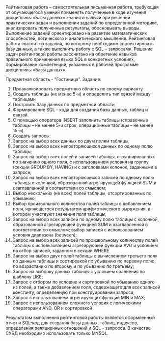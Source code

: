 Рейтинговая работа – самостоятельная письменная работа, требующая от обучающегося умений применять полученные в ходе изучения дисциплины «Базы данных» знания и навыки при решении практических задач и выполнении заданий по определенной методике, анализировать полученные результаты, обосновывать выводы. Выполнение заданий ориентировано на развитие математических способностей, логического и аналитического мышления.
Рейтинговая работа состоит из задания, по которому необходимо спроектировать базу данных, а также выполнить работу с SQL – запросами. Решение задач рейтинговой работы рассчитано на обретение навыков правильного применения языка SQL в конкретных условиях, формирование компетенций, указанных в рабочей программе дисциплины «Базы данных».

Предметная область - "Гостиница".
Задание:
1.	Проанализировать предметную область по своему варианту
2.	Создать таблицы (не менее 5-и) и определить тип связей между таблицами
3.	Построить базу данных по предметной области
4.	Формирование SQL – кода для создания базы данных, таблиц и связей.
5.	 С помощью оператора INSERT заполнить таблицы (справочные таблицы – не менее 5-и строк, операционные таблицы – не менее 15-и). 
6.	 Создать запросы:
  1.	Запрос на выбор всех данных по двум полям таблицы;
  2.	Запрос на выбор всех неповторяющихся данных по одному полю таблицы;
  3.	Запрос на выбор всех полей и записей таблицы, сгруппированных по значению одного поля, с использованием условия на группу (секции GROUP BY, HAVING) и с заголовками колонок, заданными в запросе;
  4.	Запрос на выбор всех неповторяющихся записей по одному полю таблицы с колонкой, образованной агрегирующей функцией SUM и озаглавленной в соответствии со смыслом;
  5.	Выбор нескольких (не всех) полей таблицы, отсортированных по убыванию;
  6.	Выбор произвольного количества полей таблицы с добавлением поля, являющегося результатом арифметического выражения, в котором участвуют значения поля таблицы;
  7.	Запрос на выбор всех записей по одному полю таблицы с колонкой, образованной агрегирующей функцией SUM и озаглавленной в соответствии со смыслом; выбор записей с использованием условия диапазона (between);
  8.	Запрос на выбор всех записей по произвольному количеству полей таблицы с использованием агрегирующей функции AVG и условием на отбор записей, заданном в секции WHERE
  9.	Запрос на выбор двух полей таблицы с вычислением третьего поля по данным таблицы и сортировкой по убыванию по первому полю, по возрастанию по второму и по убыванию по третьему;
  10.	Запрос на выборку данных таблицы с условием сравнения по шаблону LIKE;
  11.	Запрос с отбором по условию и сортировкой по убыванию одного из полей, а также добавлением поля, содержащего для всех записей константу, определенную при конструировании запроса;
  12.	Запрос с использованием агрегирующих функций MIN и MAX;
  13.	Запрос с использованием сложного условия с логическими операторами AND, OR и сортировкой

Результатом выполнения рейтинговой работы является оформленный отчет и SQL-код для создания базы данных, таблиц, индексов, определения реляционных отношений и SQL - запросов. 
В качестве СУБД необходимо использовать только MYSQL.
